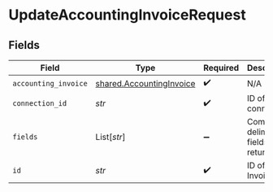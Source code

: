 # UpdateAccountingInvoiceRequest


## Fields

| Field                                                                | Type                                                                 | Required                                                             | Description                                                          |
| -------------------------------------------------------------------- | -------------------------------------------------------------------- | -------------------------------------------------------------------- | -------------------------------------------------------------------- |
| `accounting_invoice`                                                 | [shared.AccountingInvoice](../../models/shared/accountinginvoice.md) | :heavy_check_mark:                                                   | N/A                                                                  |
| `connection_id`                                                      | *str*                                                                | :heavy_check_mark:                                                   | ID of the connection                                                 |
| `fields`                                                             | List[*str*]                                                          | :heavy_minus_sign:                                                   | Comma-delimited fields to return                                     |
| `id`                                                                 | *str*                                                                | :heavy_check_mark:                                                   | ID of the Invoice                                                    |